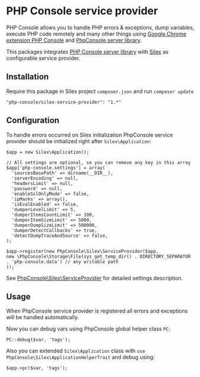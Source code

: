 # PHP Console service provider

PHP Console allows you to handle PHP errors & exceptions, dump variables, execute PHP code remotely and many other things using [Google Chrome extension PHP Console](https://chrome.google.com/webstore/detail/php-console/nfhmhhlpfleoednkpnnnkolmclajemef) and [PhpConsole server library](https://github.com/barbushin/php-console).

This packages integrates [PHP Console server library](https://github.com/barbushin/php-console) with [Silex](http://silex.sensiolabs.org) as configurable service provider.

## Installation

Require this package in Silex project `composer.json` and run `composer update`

    "php-console/silex-service-provider": "1.*"

## Configuration

To handle errors occurred on Silex initialization PhpConsole service provider should be initialized right after `Silex\Application`:

	$app = new Silex\Application();

	// All settings are optional, so you can remove any key in this array
	$app['php-console.settings'] = array(
	  'sourcesBasePath' => dirname(__DIR__),
	  'serverEncoding' => null,
	  'headersLimit' => null,
	  'password' => null,
	  'enableSslOnlyMode' => false,
	  'ipMasks' => array(),
	  'isEvalEnabled' => false,
	  'dumperLevelLimit' => 5,
	  'dumperItemsCountLimit' => 100,
	  'dumperItemSizeLimit' => 5000,
	  'dumperDumpSizeLimit' => 500000,
	  'dumperDetectCallbacks' => true,
	  'detectDumpTraceAndSource' => false,
	);

	$app->register(new PhpConsole\Silex\ServiceProvider($app,
  	new \PhpConsole\Storage\File(sys_get_temp_dir() . DIRECTORY_SEPARATOR . 'php-console.data') // any writable path
	));

See [PhpConsole\Silex\ServiceProvider](/src/PhpConsole/Silex/ServiceProvider.php) for detailed settings description.

## Usage

When PhpConsole service provider is registered all errors and exceptions will be handled automatically.

Now you can debug vars using PhpConsole global helper class `PC`:

	PC::debug($var, 'tags');

Also you can extended `Silex\Application` class with `use PhpConsole\Silex\ApplicationHelperTrait` and debug using:

	$app->pc($var, 'tags');
